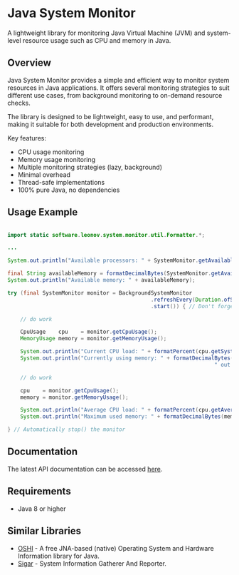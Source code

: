 Java System Monitor
===================
A lightweight library for monitoring Java Virtual Machine (JVM) and system-level resource usage such as CPU and memory in Java.

Overview
--------
Java System Monitor provides a simple and efficient way to monitor system resources in Java applications. It offers several monitoring strategies to suit different use cases, from background monitoring to on-demand resource checks.

The library is designed to be lightweight, easy to use, and performant, making it suitable for both development and production environments.

Key features:
- CPU usage monitoring
- Memory usage monitoring  
- Multiple monitoring strategies (lazy, background)
- Minimal overhead
- Thread-safe implementations
- 100% pure Java, no dependencies

Usage Example
-------------

```java

import static software.leonov.system.monitor.util.Formatter.*;

...

System.out.println("Available processors: " + SystemMonitor.getAvailableProcessors());

final String availableMemory = formatDecimalBytes(SystemMonitor.getAvailableMemory());
System.out.println("Available memory: " + availableMemory);

try (final SystemMonitor monitor = BackgroundSystemMonitor
                                             .refreshEvery(Duration.ofSeconds(1))
                                             .start()) { // Don't forget to start() the monitor

    // do work

    CpuUsage    cpu    = monitor.getCpuUsage();
    MemoryUsage memory = monitor.getMemoryUsage();

    System.out.println("Current CPU load: " + formatPercent(cpu.getSystemCpuLoad()));
    System.out.println("Currently using memory: " + formatDecimalBytes(memory.getUsedMemory()) +
                                                                 " out of " + availableMemory);

    // do work

    cpu    = monitor.getCpuUsage();
    memory = monitor.getMemoryUsage();

    System.out.println("Average CPU load: " + formatPercent(cpu.getAverageSystemCpuLoad()));
    System.out.println("Maximum used memory: " + formatDecimalBytes(memory.getMaxUsedMemory()));

} // Automatically stop() the monitor
```

Documentation
-------------
The latest API documentation can be accessed [here](https://zleonov.github.io/java-system-monitor/api/latest).

Requirements
------------
- Java 8 or higher

Similar Libraries
-----------------
- [OSHI](https://github.com/oshi/oshi) - A free JNA-based (native) Operating System and Hardware Information library for Java.
- [Sigar](https://github.com/hyperic/sigar) - System Information Gatherer And Reporter.
